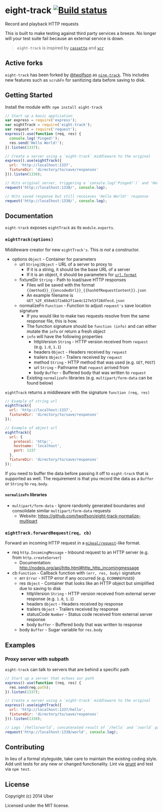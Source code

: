 # eight-track [![Build status](https://travis-ci.org/uber/eight-track.png?branch=master)](https://travis-ci.org/uber/eight-track)

Record and playback HTTP requests

This is built to make testing against third party services a breeze. No longer will your test suite fail because an external service is down.

> `eight-track` is inspired by [`cassette`][] and [`vcr`][]

[`cassette`]: https://github.com/uber/cassette
[`vcr`]: https://rubygems.org/gems/vcr

## Active forks
`eight-track` has been forked by [@twolfson][] as [`nine-track`][]. This includes new features such as `scrubFn` for sanitizing data before saving to disk.

[@twolfson]: https://github.com/twolfson
[`nine-track`]: https://github.com/twolfson/nine-track

## Getting Started
Install the module with: `npm install eight-track`

```javascript
// Start up a basic applciation
var express = require('express');
var eightTrack = require('eight-track');
var request = require('request');
express().use(function (req, res) {
  console.log('Pinged!');
  res.send('Hello World!');
}).listen(1337);

// Create a server using a `eight-track` middleware to the original
express().use(eightTrack({
  url: 'http://localhost:1337',
  fixtureDir: 'directory/to/save/responses'
})).listen(1338);

// Hits original server, triggering a `console.log('Pinged!')` and 'Hello World!' response
request('http://localhost:1338/', console.log);

// Hits saved response but still receieves 'Hello World!' response
request('http://localhost:1338/', console.log);
```

## Documentation
`eight-track` exposes `eightTrack` as its `module.exports`.

### `eightTrack(options)`
Middleware creator for new `eightTrack's`. This *is not* a constructor.

- options `Object` - Container for parameters
    - url `String|Object` - URL of a server to proxy to
        - If it is a string, it should be the base URL of a server
        - If it is an object, it should be parameters for [`url.format`][]
    - fixtureDir `String` - Path to load/save HTTP responses
        - Files will be saved with the format `{{method}}_{{encodedUrl}}_{{hashOfRequestContent}}.json`
        - An example filename is `GET_%2F_658e61f2a6b2f1ae4c127e53f28dfecd.json`
    - normalizeFn `Function` - Function to adjust `request's` save location signature
        - If you would like to make two requests resolve from the same response file, this is how.
        - The function signature should be `function (info)` and can either mutate the `info` or return a fresh object
        - `info` will have the following properties
             - httpVersion `String` - HTTP version received from `request` (e.g. `1.0`, `1.1`)
             - headers `Object` - Headers received by `request`
             - trailers `Object` - Trailers received by `request`
             - method `String` - HTTP method that was used (e.g. `GET`, `POST`)
             - url `String` - Pathname that `request` arrived from
             - body `Buffer` - Buffered body that was written to `request`
        - Existing `normalizeFn` libraries (e.g. `multipart/form-data` can be found below)

[`url.format`]: http://nodejs.org/api/url.html#url_url_format_urlobj

`eightTrack` returns a middleware with the signature `function (req, res)`

```js
// Example of string url
eightTrack({
  url: 'http://localhost:1337',
  fixtureDir: 'directory/to/save/responses'
});

// Example of object url
eightTrack({
  url: {
    protocol: 'http:',
    hostname: 'localhost',
    port: 1337
  },
  fixtureDir: 'directory/to/save/responses'
});
```

If you need to buffer the data before passing it off to `eight-track` that is supported as well.
The requirement is that you record the data as a `Buffer` or `String` to `req.body`.

#### `normalizeFn` libraries
- `multipart/form-data` - Ignore randomly generated boundaries and consolidate similar `multipart/form-data` requests
    - Website: https://github.com/twolfson/eight-track-normalize-multipart

### `eightTrack.forwardRequest(req, cb)`
Forward an incoming HTTP request in a [`mikeal/request`][]-like format.

- req `http.IncomingMessage` - Inbound request to an HTTP server (e.g. from `http.createServer`)
    - Documentation: http://nodejs.org/api/http.html#http_http_incomingmessage
- cb `Function` - Callback function with `(err, res, body)` signature
    - err `Error` - HTTP error if any occurred (e.g. `ECONNREFUSED`)
    - res `Object` - Container that looks like an HTTP object but simiplified due to saving to disk
        - httpVersion `String` - HTTP version received from external server response (e.g. `1.0`, `1.1`)
        - headers `Object` - Headers received by response
        - trailers `Object` - Trailers received by response
        - statusCode `Number` - Status code received from external server response
        - body `Buffer` - Buffered body that was written to response
    - body `Buffer` - Sugar variable for `res.body`

[`mikeal/request`]: https://github.com/mikeal/request

## Examples
### Proxy server with subpath
`eight-track` can talk to servers that are behind a specific path

```js
// Start up a server that echoes our path
express().use(function (req, res) {
  res.send(req.path);
}).listen(1337);

// Create a server using a `eight-track` middleware to the original
express().use(eightTrack({
  url: 'http://localhost:1337/hello',
  fixtureDir: 'directory/to/save/responses'
})).listen(1338);

// Logs `/hello/world`, concatenated result of `/hello` and `/world` pathss
request('http://localhost:1338/world', console.log);
```

## Contributing
In lieu of a formal styleguide, take care to maintain the existing coding style. Add unit tests for any new or changed functionality. Lint via [grunt](https://github.com/gruntjs/grunt) and test via `npm test`.

## License
Copyright (c) 2014 Uber

Licensed under the MIT license.
